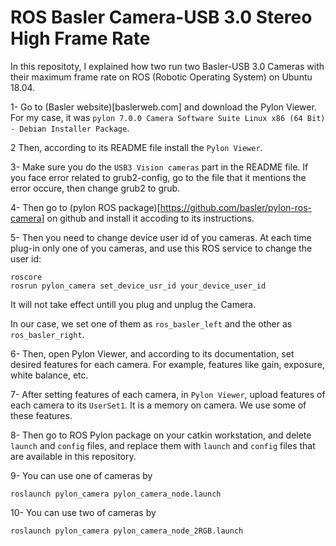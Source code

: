 # ROS Basler Camera-USB 3.0 Stereo High Frame Rate

In this repositoty, I explained how two run two Basler-USB 3.0 Cameras with their maximum frame rate on ROS (Robotic Operating System) on Ubuntu 18.04.

1- Go to (Basler website)[baslerweb.com] and download the Pylon Viewer. For my case, it was `pylon 7.0.0 Camera Software Suite Linux x86 (64 Bit) - Debian Installer Package`.

2 Then, according to its README file install the `Pylon Viewer`.

3- Make sure you do the `USB3 Vision cameras` part in the README file. If you face error related to grub2-config, go to the file that it mentions the error occure, then change grub2 to grub.

4- Then go to (pylon ROS package)[https://github.com/basler/pylon-ros-camera] on github and install it accoding to its instructions.

5- Then you need to change device user id of you cameras. At each time plug-in only one of you cameras, and use this ROS service to change the user id:
```
roscore
rosrun pylon_camera set_device_usr_id your_device_user_id
```
It will not take effect untill you plug and unplug the Camera.

In our case, we set one of them as `ros_basler_left` and the other as `ros_basler_right`.

6- Then, open Pylon Viewer, and according to its documentation, set desired features for each camera. For example, features like gain, exposure, white balance, etc.

7- After setting features of each camera, in `Pylon Viewer`, upload features of each camera to its `UserSet1`. It is a memory on camera. We use some of these features.

8- Then go to ROS Pylon package on your catkin workstation, and delete `launch` and `config` files, and replace them with `launch` and `config` files that are available in this repository.

9- You can use one of cameras by 
```
roslaunch pylon_camera pylon_camera_node.launch 
```

10- You can use two of cameras by 
```
roslaunch pylon_camera pylon_camera_node_2RGB.launch 
```




